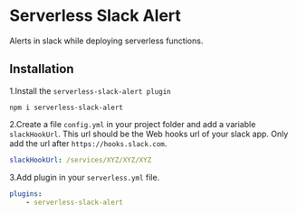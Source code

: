 Serverless Slack Alert
=================================================

Alerts in slack while deploying serverless functions.


Installation
------------

1.Install the `serverless-slack-alert plugin`
```
npm i serverless-slack-alert
```

2.Create a file `config.yml` in your project folder and add a variable `slackHookUrl`.
This url should be the Web hooks url of your slack app. Only add the url after `https://hooks.slack.com`. 

``` yaml
slackHookUrl: /services/XYZ/XYZ/XYZ
```

3.Add plugin in your `serverless.yml` file.
``` yaml
plugins:
    - serverless-slack-alert
```


    
